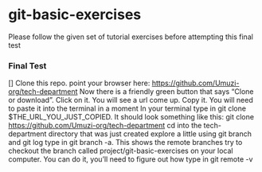 # git-basic-exercises
Please follow the given set of tutorial exercises before attempting this final test

### Final Test
[] Clone this repo. point your browser here: https://github.com/Umuzi-org/tech-department
Now there is a friendly green button that says “Clone or download”. Click on it.
You will see a url come up. Copy it. You will need to paste it into the terminal in a moment
In your terminal type in git clone $THE_URL_YOU_JUST_COPIED. It should look something like this: git clone https://github.com/Umuzi-org/tech-department
cd into the tech-department directory that was just created
explore a little using git branch and git log
type in git branch -a. This shows the remote branches
try to checkout the branch called project/git-basic-exercises on your local computer. You can do it, you’ll need to figure out how
type in git remote -v
